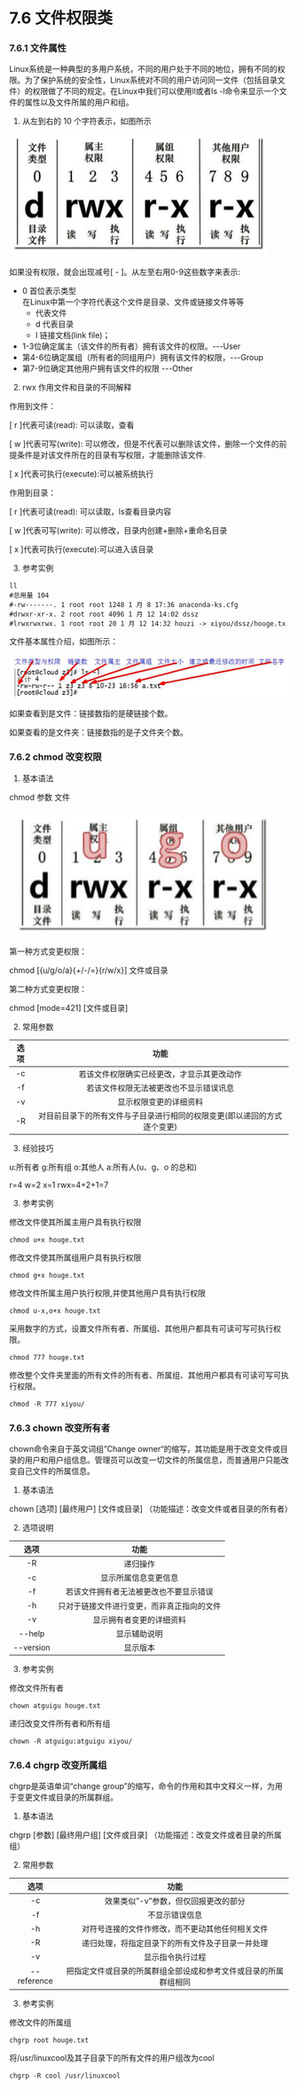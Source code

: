 # 7.6 文件权限类

### 7.6.1 文件属性

Linux系统是一种典型的多用户系统，不同的用户处于不同的地位，拥有不同的权限。为了保护系统的安全性，Linux系统对不同的用户访问同一文件（包括目录文件）的权限做了不同的规定。在Linux中我们可以使用ll或者ls -l命令来显示一个文件的属性以及文件所属的用户和组。

1. 从左到右的 10 个字符表示，如图所示

![img.png](picture/img.png)

如果没有权限，就会出现减号[ - ]。从左至右用0-9这些数字来表示:

  * 0 首位表示类型  
  在Linux中第一个字符代表这个文件是目录、文件或链接文件等等
    - 代表文件  
    - d 代表目录
    - l 链接文档(link file)；
  * 1-3位确定属主（该文件的所有者）拥有该文件的权限。---User
  * 第4-6位确定属组（所有者的同组用户）拥有该文件的权限，---Group
  * 第7-9位确定其他用户拥有该文件的权限 ---Other

2. rwx 作用文件和目录的不同解释

作用到文件：

[ r ]代表可读(read): 可以读取，查看

[ w ]代表可写(write): 可以修改，但是不代表可以删除该文件，删除一个文件的前提条件是对该文件所在的目录有写权限，才能删除该文件.

[ x ]代表可执行(execute):可以被系统执行

作用到目录：

[ r ]代表可读(read): 可以读取，ls查看目录内容

[ w ]代表可写(write): 可以修改，目录内创建+删除+重命名目录

[ x ]代表可执行(execute):可以进入该目录

3. 参考实例

```shell
ll
#总用量 104
#-rw-------. 1 root root 1248 1 月 8 17:36 anaconda-ks.cfg
#drwxr-xr-x. 2 root root 4096 1 月 12 14:02 dssz
#lrwxrwxrwx. 1 root root 20 1 月 12 14:32 houzi -> xiyou/dssz/houge.tx
```

文件基本属性介绍，如图所示：

![img_1.png](picture/img_1.png)


如果查看到是文件：链接数指的是硬链接个数。

如果查看的是文件夹：链接数指的是子文件夹个数。

### 7.6.2 chmod 改变权限

1. 基本语法

chmod 参数 文件

![img_2.png](picture/img_2.png)

第一种方式变更权限：

chmod [{u/g/o/a}{+/-/=}{r/w/x}] 文件或目录

第二种方式变更权限：

chmod [mode=421] [文件或目录]

2. 常用参数

| 选项  |                  功能                   |
|:---:|:-------------------------------------:|
| -c  |         若该文件权限确实已经更改，才显示其更改动作         |
| -f  |          若该文件权限无法被更改也不显示错误讯息          |
| -v  |              显示权限变更的详细资料              |
| -R  | 对目前目录下的所有文件与子目录进行相同的权限变更(即以递回的方式逐个变更) |

3. 经验技巧

u:所有者 g:所有组 o:其他人 a:所有人(u、g、o 的总和)

r=4 w=2 x=1 rwx=4+2+1=7

3. 参考实例

修改文件使其所属主用户具有执行权限

```shell
chmod u+x houge.txt
```

修改文件使其所属组用户具有执行权限

```shell
chmod g+x houge.txt
```

修改文件所属主用户执行权限,并使其他用户具有执行权限

```shell
chmod u-x,o+x houge.txt
```

采用数字的方式，设置文件所有者、所属组、其他用户都具有可读可写可执行权限。

```shell
chmod 777 houge.txt
```

修改整个文件夹里面的所有文件的所有者、所属组、其他用户都具有可读可写可执行权限。

```shell
chmod -R 777 xiyou/
```

### 7.6.3 chown 改变所有者

chown命令来自于英文词组”Change owner“的缩写，其功能是用于改变文件或目录的用户和用户组信息。管理员可以改变一切文件的所属信息，而普通用户只能改变自己文件的所属信息。

1. 基本语法

chown [选项] [最终用户] [文件或目录] （功能描述：改变文件或者目录的所有者）

2. 选项说明

|    选项     |          功能           |
|:---------:|:---------------------:|
|    -R     |         递归操作          |
|    -c     |      显示所属信息变更信息       |
|    -f     |  若该文件拥有者无法被更改也不要显示错误  |
|    -h     | 只对于链接文件进行变更，而非真正指向的文件 |
|    -v     |     显示拥有者变更的详细资料      |
|  --help   |        显示辅助说明         |
| --version |         显示版本          |


3. 参考实例

修改文件所有者

```shell
chown atguigu houge.txt
```

递归改变文件所有者和所有组

```shell
chown -R atguigu:atguigu xiyou/
```

### 7.6.4 chgrp 改变所属组

chgrp是英语单词“change group”的缩写，命令的作用和其中文释义一样，为用于变更文件或目录的所属群组。

1. 基本语法

chgrp [参数] [最终用户组] [文件或目录] （功能描述：改变文件或者目录的所属组）

2. 常用参数

|     选项      |                功能                |
|:-----------:|:--------------------------------:|
|     -c      |       效果类似”-v”参数，但仅回报更改的部分       |
|     -f      |             不显示错误信息              |
|     -h      |     对符号连接的文件作修改，而不更动其他任何相关文件     |
|     -R      |     递归处理，将指定目录下的所有文件及子目录一并处理     |
|     -v      |             显示指令执行过程             |
| --reference | 把指定文件或目录的所属群组全部设成和参考文件或目录的所属群组相同 |

3. 参考实例

修改文件的所属组

```shell
chgrp root houge.txt
```

将/usr/linuxcool及其子目录下的所有文件的用户组改为cool

```shell
chgrp -R cool /usr/linuxcool
```